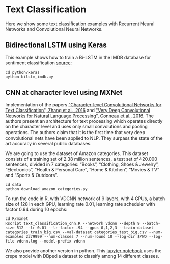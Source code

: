 # Text Classification

Here we show some text classification examples with Recurrent Neural Networks and Convolutional Neural Networks.


## Bidirectional LSTM using Keras

This example shows how to train a Bi-LSTM in the IMDB database for sentiment classification 
[source](https://github.com/fchollet/keras/blob/d73c8361725e550f83a36cdf322e40a695db3a84/examples/imdb_bidirectional_lstm.py):
    
	cd python/keras  
	python bilstm_imdb.py  

## CNN at character level using MXNet

Implementation of the papers ["Character-level Convolutional Networks for Text Classification", Zhang et al., 2016](http://arxiv.org/abs/1509.01626) and  ["Very Deep Convolutional Networks for Natural Language Processing", Conneau et al., 2016](http://arxiv.org/abs/1606.01781). The authors present an architecture for text processing which operates directly on the character level and uses only small convolutions and pooling operations. The authors claim that it is the ﬁrst time that very deep convolutional nets have been applied to NLP. They surpass the state of the art accuracy in several public databases. 

We are going to use the dataset of Amazon categories. This dataset consists of a training set of 2.38 million sentences, a test set of 420.000 sentences, divided in 7 categories: “Books”, “Clothing, Shoes & Jewelry”, “Electronics”, “Health & Personal Care”, “Home & Kitchen”, “Movies & TV” and “Sports & Outdoors”. 
	
	cd data
	python download_amazon_categories.py  

To run the code in R, with VDCNN network of 9 layers, with 4 GPUs, a batch size of 128 in each GPU, learning rate 0.01, learning rate scheduler with factor 0.94 during 10 epochs:

	cd R/mxnet
	Rscript text_classification_cnn.R --network vdcnn --depth 9 --batch-size 512 --lr 0.01 --lr-factor .94 --gpus 0,1,2,3 --train-dataset categories_train_big.csv --val-dataset categories_test_big.csv --num-examples 2379999 --num-classes 7 --num-round 10 --log-dir $PWD --log-file vdcnn.log --model-prefix vdcnn 

We also provide another version in python. This [jupyter notebook](python/mxnet/crepe_dbpedia_prefetch.ipynb) uses the crepe model with DBpedia dataset to classify among 14 different classes. 

